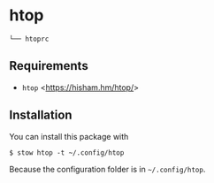 # htop

    └── htoprc

## Requirements
- `htop` <<https://hisham.hm/htop/>>

## Installation
You can install this package with

    $ stow htop -t ~/.config/htop

Because the configuration folder is in `~/.config/htop`.